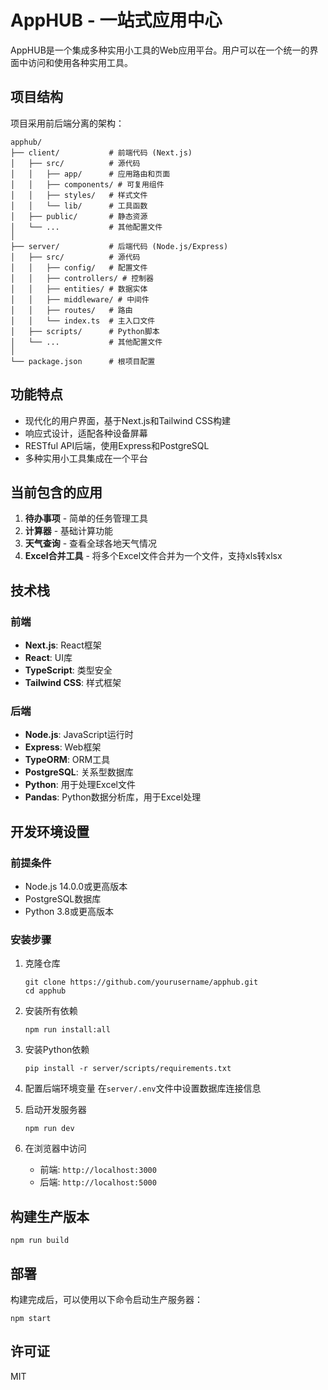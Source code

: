 # AppHUB - 一站式应用中心

AppHUB是一个集成多种实用小工具的Web应用平台。用户可以在一个统一的界面中访问和使用各种实用工具。

## 项目结构

项目采用前后端分离的架构：

```
apphub/
├── client/           # 前端代码 (Next.js)
│   ├── src/          # 源代码
│   │   ├── app/      # 应用路由和页面
│   │   ├── components/ # 可复用组件
│   │   ├── styles/   # 样式文件
│   │   └── lib/      # 工具函数
│   ├── public/       # 静态资源
│   └── ...           # 其他配置文件
│
├── server/           # 后端代码 (Node.js/Express)
│   ├── src/          # 源代码
│   │   ├── config/   # 配置文件
│   │   ├── controllers/ # 控制器
│   │   ├── entities/ # 数据实体
│   │   ├── middleware/ # 中间件
│   │   ├── routes/   # 路由
│   │   └── index.ts  # 主入口文件
│   ├── scripts/      # Python脚本
│   └── ...           # 其他配置文件
│
└── package.json      # 根项目配置
```

## 功能特点

- 现代化的用户界面，基于Next.js和Tailwind CSS构建
- 响应式设计，适配各种设备屏幕
- RESTful API后端，使用Express和PostgreSQL
- 多种实用小工具集成在一个平台

## 当前包含的应用

1. **待办事项** - 简单的任务管理工具
2. **计算器** - 基础计算功能
3. **天气查询** - 查看全球各地天气情况
4. **Excel合并工具** - 将多个Excel文件合并为一个文件，支持xls转xlsx

## 技术栈

### 前端
- **Next.js**: React框架
- **React**: UI库
- **TypeScript**: 类型安全
- **Tailwind CSS**: 样式框架

### 后端
- **Node.js**: JavaScript运行时
- **Express**: Web框架
- **TypeORM**: ORM工具
- **PostgreSQL**: 关系型数据库
- **Python**: 用于处理Excel文件
- **Pandas**: Python数据分析库，用于Excel处理

## 开发环境设置

### 前提条件

- Node.js 14.0.0或更高版本
- PostgreSQL数据库
- Python 3.8或更高版本

### 安装步骤

1. 克隆仓库
   ```
   git clone https://github.com/yourusername/apphub.git
   cd apphub
   ```

2. 安装所有依赖
   ```
   npm run install:all
   ```

3. 安装Python依赖
   ```
   pip install -r server/scripts/requirements.txt
   ```

4. 配置后端环境变量
   在`server/.env`文件中设置数据库连接信息

5. 启动开发服务器
   ```
   npm run dev
   ```

6. 在浏览器中访问
   - 前端: `http://localhost:3000`
   - 后端: `http://localhost:5000`

## 构建生产版本

```
npm run build
```

## 部署

构建完成后，可以使用以下命令启动生产服务器：

```
npm start
```

## 许可证

MIT 